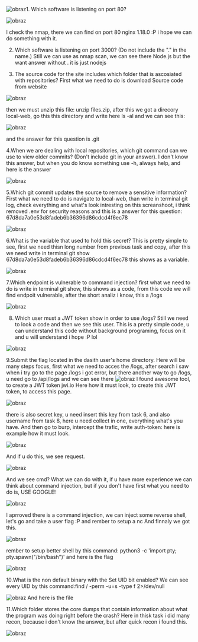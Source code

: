 ![obraz](https://github.com/Anogota/Secret/assets/143951834/0359902e-6a0d-40cb-8193-de4b4a4e8b25)1. Which software is listening on port 80?

![obraz](https://github.com/Anogota/Secret/assets/143951834/44c39bec-b4ba-4000-80d7-7e50927fc14f)

I check the nmap, there we can find on port 80 nginx 1.18.0 :P i hope we can do something with it.

2. Which software is listening on port 3000? (Do not include the "." in the name.)
Still we can use as nmap scan, we can see there Node.js but the want answer without . it is just nodejs

3. The source code for the site includes which folder that is ascosiated with repositories?
First what we need to do is download Source code from website

![obraz](https://github.com/Anogota/Secret/assets/143951834/e0b71eae-ffe5-42d1-a300-933a55a63780)

then we must unzip this file: unzip files.zip, after this we got a direcory local-web, go this this directory and write here ls -al and we can see this:

![obraz](https://github.com/Anogota/Secret/assets/143951834/896160ba-417e-4a07-8cdf-7404e3bc103f)

and the answer for this question is .git

4.When we are dealing with local repositories, which git command can we use to view older commits? (Don't include git in your answer).
I don't know this answer, but when you do know something use -h, always help, and here is the answer 

![obraz](https://github.com/Anogota/Secret/assets/143951834/e2bdf342-16c2-4401-9060-a2b9ac9176d1)

5.Which git commit updates the source to remove a sensitive information?
First what we need to do is navigate to local-web, than write in terminal git log, check everything and what's look intresting on this screanshoot, i think removed .env for security reasons and this is a answer for this question: 67d8da7a0e53d8fadeb6b36396d86cdcd4f6ec78

![obraz](https://github.com/Anogota/Secret/assets/143951834/a01cfc8c-0d70-4b4e-82e1-394b507f1f89)

6.What is the variable that used to hold this secret?
This is pretty simple to see, first we need thisn long number from previous task and copy, after this we need write in terminal git show 67d8da7a0e53d8fadeb6b36396d86cdcd4f6ec78 this shows as a variable.

![obraz](https://github.com/Anogota/Secret/assets/143951834/030530cc-be29-4905-b920-04f0c33fd20b)

7.Which endpoint is vulnerable to command injection?
first what we need to do is write in terminal git show, this shows as a code, from this code we will find endpoit vulnerable, after the short analiz i know, this a /logs

![obraz](https://github.com/Anogota/Secret/assets/143951834/117eef13-2400-4e97-b53e-c877e015e923)

8. Which user must a JWT token show in order to use /logs?
Still we need to look a code and then we see this user. This is a pretty simple code, u can understand this code without background programing, focus on it and u will understand i hope :P lol

![obraz](https://github.com/Anogota/Secret/assets/143951834/66f544e2-07c0-4e5b-9e15-87f91af05ff1)

9.Submit the flag located in the dasith user's home directory.
Here will be many steps focus, first what we need to acces the /logs, after search i saw when i try go to the page /logs i got error, but there another way to go /logs, u need go to /api/logs and we can see there ![obraz](https://github.com/Anogota/Secret/assets/143951834/e1431f75-8d1c-4494-bcd9-1aefb7b0f945)
I found awesome tool, to create a JWT token jwi.io
Here how it must look, to create this JWT token, to access this page.

![obraz](https://github.com/Anogota/Secret/assets/143951834/ae222201-fe93-4c3d-a28b-34f48de40db6)

there is also secret key, u need insert this key from task 6, and also username from task 8, here u need collect in one, everything what's you have.
And then go to burp, intercept the trafic, write auth-token: <here ur token> here is example how it must look.

![obraz](https://github.com/Anogota/Secret/assets/143951834/4084cf5d-8780-4793-86eb-cc022d8f3628)

And if u do this, we see request.

![obraz](https://github.com/Anogota/Secret/assets/143951834/51bcae63-1d6a-4af9-ad03-70985b3322c0)

And we see cmd? What we can do with it, if u have more experience we can think about command injection, but if you don't have first what you need to do is, USE GOOGLE!

![obraz](https://github.com/Anogota/Secret/assets/143951834/b08cfba7-780a-45e8-a38f-236caa2d25e6)

I aprroved there is a command injection, we can inject some reverse shell, let's go and take a user flag :P and rember to setup a nc 
And finnaly we got this.

![obraz](https://github.com/Anogota/Secret/assets/143951834/2a69fe5e-7c6e-4f82-a4f9-be59dbf2a918)

rember to setup better shell by this command: python3 -c 'import pty; pty.spawn("/bin/bash")'
and here is the flag

![obraz](https://github.com/Anogota/Secret/assets/143951834/8493ebc8-fd02-4263-a2b8-8dc3a99b8a73)

10.What is the non default binary with the Set UID bit enabled?
We can see every UID by this command:find / -perm -u=s -type f 2>/dev/null

![obraz](https://github.com/Anogota/Secret/assets/143951834/48706bed-7b5d-4154-9549-79aac941cc2f) And here is the file

11.Which folder stores the core dumps that contain information about what the program was doing right before the crash?
Here in thisk task i did many recon, because i don't know the answer, but after quick recon i found this.

![obraz](https://github.com/Anogota/Secret/assets/143951834/f7d802d9-da5f-494f-b2d4-6afffb9bd1f2)
